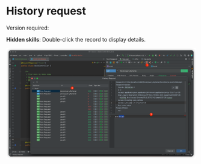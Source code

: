 # History request

Version required: <Badge text="2022.1.0" />

**Hidden skills**: Double-click the record to display details.

![history](/img/history.png)
